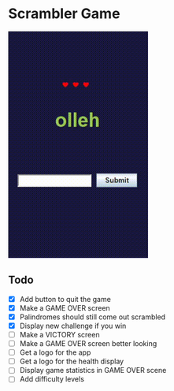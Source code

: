 # Scrambler Game

![example of how the project looks in action!](fail.gif)

## Todo
- [x] Add button to quit the game
- [x] Make a GAME OVER screen
- [X] Palindromes should still come out scrambled
- [X] Display new challenge if you win
- [ ] Make a VICTORY screen
- [ ] Make a GAME OVER screen better looking
- [ ] Get a logo for the app
- [ ] Get a logo for the health display
- [ ] Display game statistics in GAME OVER scene
- [ ] Add difficulty levels
